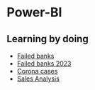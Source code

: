 # Power-BI
## Learning by doing

* [Failed banks](https://www.youtube.com/watch?v=5X5LWcLtkzg&t=7212s)
* [Failed banks 2023](https://www.youtube.com/watch?v=77jIzgvCIYY)
* [Corona cases](https://www.youtube.com/watch?v=FCfJ8tMj7W8&t=1s)
* [Sales Analysis](https://www.youtube.com/watch?v=8tfcVnoEL0c&t=6873s)
